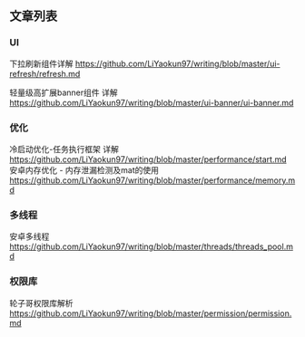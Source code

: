 ## 文章列表

### UI
下拉刷新组件详解
https://github.com/LiYaokun97/writing/blob/master/ui-refresh/refresh.md

轻量级高扩展banner组件 详解
https://github.com/LiYaokun97/writing/blob/master/ui-banner/ui-banner.md

### 优化
冷启动优化-任务执行框架 详解 https://github.com/LiYaokun97/writing/blob/master/performance/start.md
安卓内存优化 - 内存泄漏检测及mat的使用 https://github.com/LiYaokun97/writing/blob/master/performance/memory.md

### 多线程
安卓多线程 https://github.com/LiYaokun97/writing/blob/master/threads/threads_pool.md

### 权限库
轮子哥权限库解析 https://github.com/LiYaokun97/writing/blob/master/permission/permission.md
